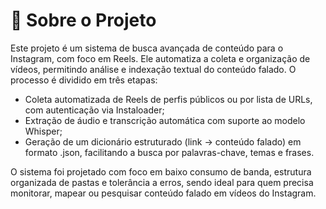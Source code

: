 # 📌 Sobre o Projeto
Este projeto é um sistema de busca avançada de conteúdo para o Instagram, com foco em Reels. Ele automatiza a coleta e organização de vídeos, permitindo análise e indexação textual do conteúdo falado. O processo é dividido em três etapas:

- Coleta automatizada de Reels de perfis públicos ou por lista de URLs, com autenticação via Instaloader;
- Extração de áudio e transcrição automática com suporte ao modelo Whisper;
- Geração de um dicionário estruturado (link -> conteúdo falado) em formato .json, facilitando a busca por palavras-chave, temas e frases.

O sistema foi projetado com foco em baixo consumo de banda, estrutura organizada de pastas e tolerância a erros, sendo ideal para quem precisa monitorar, mapear ou pesquisar conteúdo falado em vídeos do Instagram.
